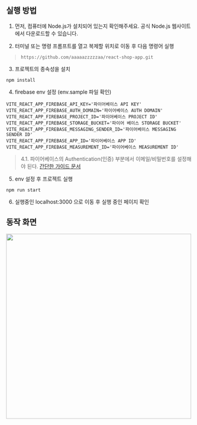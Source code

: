 ## 실행 방법
1. 먼저, 컴퓨터에 Node.js가 설치되어 있는지 확인해주세요. 공식 Node.js 웹사이트에서 다운로드할 수 있습니다.

2. 터미널 또는 명령 프롬프트를 열고 복제할 위치로 이동 후 다음 명령어 실행
  >  ```
  >  https://github.com/aaaaazzzzzaa/react-shop-app.git
  >  ```

3. 프로젝트의 종속성을 설치
  ```
  npm install
  ```

4. firebase env 설정 (env.sample 파일 확인)
  ```
  VITE_REACT_APP_FIREBASE_API_KEY='파이어베이스 API KEY'
  VITE_REACT_APP_FIREBASE_AUTH_DOMAIN='파이어베이스 AUTH DOMAIN'
  VITE_REACT_APP_FIREBASE_PROJECT_ID='파이어베이스 PROJECT ID'
  VITE_REACT_APP_FIREBASE_STORAGE_BUCKET='파이어 베이스 STORAGE BUCKET'
  VITE_REACT_APP_FIREBASE_MESSAGING_SENDER_ID='파이어베이스 MESSAGING SENDER ID'
  VITE_REACT_APP_FIREBASE_APP_ID='파이어베이스 APP ID'
  VITE_REACT_APP_FIREBASE_MEASUREMENT_ID='파이어베이스 MEASUREMENT ID'
  ```

  > 4.1. 파이어베이스의 Authentication(인증) 부분에서 이메일/비밀번호를 설정해야 된다. [간단한 가이드 문서](firebase-guide.md)

5. env 설정 후 프로젝트 실행
  ```
  npm run start
  ```

6. 실행중인 localhost:3000 으로 이동 후 실행 중인 페이지 확인

## 동작 화면
<img src="img/react-shop-app.gif" width="500">
